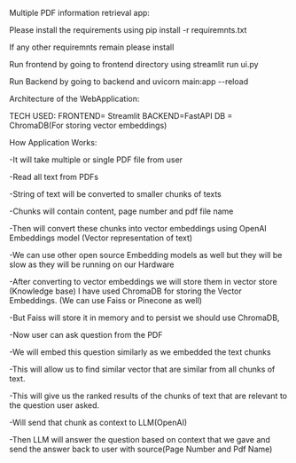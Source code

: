 Multiple PDF information retrieval app:

Please install the requirements using pip install -r requiremnts.txt

If any other requiremnts remain please install 

Run frontend by going to frontend directory using streamlit run ui.py

Run Backend by going to backend and uvicorn main:app --reload



Architecture of the WebApplication:





TECH USED:
FRONTEND= Streamlit
BACKEND=FastAPI
DB = ChromaDB(For storing vector embeddings)


How Application Works:

-It will take multiple or single PDF file from user

-Read all text from PDFs

-String of text will be converted to smaller chunks of texts

-Chunks will contain content, page number and pdf file name


-Then will convert these chunks into vector embeddings using OpenAI Embeddings model
(Vector representation of text)

-We can use other open source Embedding models as well but they will be slow as they
will be running on our Hardware

-After converting to vector embeddings we will store them in vector store (Knowledge base)
I have used ChromaDB for storing the Vector Embeddings. (We can use Faiss or Pinecone as well)

-But Faiss will store it in memory and to persist we should use ChromaDB,

-Now user can ask question from the PDF

-We will embed this question similarly as we embedded the text chunks

-This will allow us to find similar vector that are similar from all chunks of text.

-This will give us the ranked results of the chunks of text that are relevant to the question user asked.

-Will send that chunk as context to LLM(OpenAI)

-Then LLM will answer the question based on context that we gave and send the answer back to user with source(Page Number and Pdf Name)
